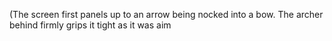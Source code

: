 (The screen first panels up to an arrow being nocked into a bow. The archer behind firmly grips it tight as it was aim